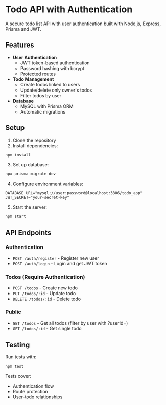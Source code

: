 # Todo API with Authentication

A secure todo list API with user authentication built with Node.js, Express, Prisma and JWT.

## Features
- **User Authentication**
  - JWT token-based authentication
  - Password hashing with bcrypt
  - Protected routes
- **Todo Management**
  - Create todos linked to users
  - Update/delete only owner's todos
  - Filter todos by user
- **Database**
  - MySQL with Prisma ORM
  - Automatic migrations

## Setup
1. Clone the repository
2. Install dependencies:
```bash
npm install
```
3. Set up database:
```bash
npx prisma migrate dev
```
4. Configure environment variables:
```env
DATABASE_URL="mysql://user:password@localhost:3306/todo_app"
JWT_SECRET="your-secret-key"
```
5. Start the server:
```bash
npm start
```

## API Endpoints

### Authentication
- `POST /auth/register` - Register new user
- `POST /auth/login` - Login and get JWT token

### Todos (Require Authentication)
- `POST /todos` - Create new todo
- `PUT /todos/:id` - Update todo
- `DELETE /todos/:id` - Delete todo

### Public
- `GET /todos` - Get all todos (filter by user with ?userId=)
- `GET /todos/:id` - Get single todo

## Testing
Run tests with:
```bash
npm test
```

Tests cover:
- Authentication flow
- Route protection
- User-todo relationships
